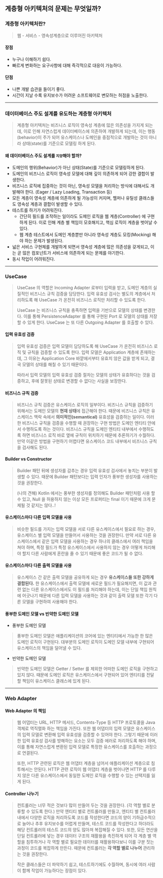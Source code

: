 ## 계층형 아키텍처의 문제는 무엇일까?

### 계층형 아키텍처란?

> 웹 - 서비스 - 영속성계층으로 이루어진 아키텍처

#### 장점

- 누구나 이해하기 쉽다.
- 빠르게 변화하는 요구사항에 대해 즉각적으로 대응이 가능하다.

#### 단점

- 나쁜 개발 습관을 들이기 좋다.
- 시간이 지날 수록 유지보수가 어려운 소프트웨어로 변모하는 허점을 노출한다.

---

### 데이터베이스 주도 설계를 유도하는 계층형 아키텍처

> 계층형 아키텍처는 비즈니스 로직이 영속성 계층에 많은 의존성을 가지게 되는데,
> 이로 인해 자연스럽게 데이터베이스에 의존하여 개발하게 되는데, 이는 행동(behavior)이 주가 되어
> 유스케이스나 도메인을 중점적으로 개발하는 것이 아니라 상태(state)를 기준으로
> 모델링 하게 된다.

#### 왜 데이터베이스 주도 설계를 `지양`해야 할까?

- 도메인의 행위(Behavior)가 아닌 상태(State)를 기준으로 모델링하게 된다.
- 도메인의 비즈니스 로직이 영속성 모델에 대해 깊이 의존하게 되어 강한 결합이 발생한다.
- 비즈니스 로직에 집중하는 것이 아닌, 영속성 모델을 처리하는 방식에 대해서도 개발해야 한다. (Eager / Lazy Loading, Transaction 등)
- 모든 계층이 영속성 계층에 의존하게 될 가능성이 커지며, 헬퍼나 유틸성 클래스들도 영속성 계층과 결합이 발생할 수 있다.
- 테스트를 하기가 어려워진다.
    - 간단히 필드를 조작하는 일이라도 도메인 로직을 웹 계층(Controller) 에 구현하게 된다. 이로 인해 계층 별 책임이 모호해지고, 핵심 로직이 계층을 벗어날 수 있다.
    - 웹 계층 테스트에서 도메인 계층뿐만 아니라 영속성 계층도 모킹(Mocking) 해야 하는 문제가 발생된다.
- 넓은 서비스 구현체를 개발하게 되면서 영속성 계층에 많은 의존성을 갖게되고, 이는 곧 많은 컴포넌트가 서비스에 의존하게 되는 문제를 야기한다.
- 동시 작업이 어려워진다.

---

### UseCase

> UseCase 의 역할은 Incoming Adapter 로부터 입력을 받고,
> 도메인 계층의 실질적인 비즈니스 규칙 검증을 담당한다.
> 입력 유효성 검사는 별도의 계층에서 처리하도록 해 UseCase 가 온전히 비즈니스 로직만 처리할 수 있도록 한다.
>
> UseCase 는 비즈니스 규칙을 충족하면 입력을 기반으로 모델의 상태를 변경한다.
> 이를 통해 PersistenceAdapter 를 통해 구현된 Port 로 모델의 상태를 저장할 수 있게 한다.
> UseCase 는 또 다른 Outgoing Adapter 를 호출할 수 있다.

#### 입력 유효성 검증

> 입력 유효성 검증은 입력 모델이 담당하도록 해 UseCase 가 온전히 비즈니스 로직 및 규칙을 검증할 수 있도록 한다.
> 입력 모델은 Application 계층에 존재하는데, 그 이유는 Application Core 바깥에서부터 유효치 않은 값을 받게 되고,
> 결국 모델의 상태를 해칠 수 있기 때문이다.
>
> 따라서 입력 모델의 입력 유효성 검증 절차는 모델의 상태가 유효하다는 것을 검증하고,
> 후에 잘못된 상태로 변경할 수 없다는 사실을 보장한다.

#### 비즈니스 규칙 검증

> 비즈니스 규칙 검증은 유스케이스 로직의 일부이다.
> 비즈니스 규칙을 검증하기 위해서는 도메인 모델의 **현재 상태**에 접근해야 한다.
> 때문에 비즈니스 규칙은 유스케이스 맥락 속에서 **의미적인(semantical)** 유효성을 검증하는 일이다.
> 이러한 비즈니스 규칙을 검증을 수행할 때 권장하는 구현 방법은 도메인 엔티티 안에서 수행하도록 하는 것이다.
> 비즈니스 규칙을 도메인 엔티티 내부에서 수행하도록 하면 비즈니스 로직 바로 옆에 규칙이 위치하기 때문에 추론하기가 수월하다.
> 만약 이같은 방법을 구현하기 어렵다면 유스케이스 코드 내부에서 비즈니스 규칙을 검사해도 된다.

#### Builder vs Constructor

> Builder 패턴 뒤에 생성자를 감추는 경우 입력 유효성 검사에서 놓치는 부분이 발생할 수 있다.
> 때문에 Builder 패턴보다는 입력 인자가 풍부한 생성자를 사용하는 것을 권장한다.
>
> (나의 견해)
> Kotlin 에서는 풍부한 생성자를 정의해도 Builder 패턴처럼 사용 할 수 있고, Null 을 허용하지 않는 이상
> 모든 프로퍼티는 final 이기 때문에 크게 문제될 것 같지는 않다..!

#### 유스케이스마다 다른 입력 모델을 사용

> 비슷한 필드를 가지는 입력 모델을 서로 다른 유스케이스에서 필요로 하는 경우,
> 유스케이스 별 입력 모델을 만들어서 사용하는 것을 권장한디.
> 만약 서로 다른 유스케이스에서 같은 입력 모델을 사용하는 경우 하나의 클래스에서 여러 책임을 쳐야 하며,
> 특정 필드가 특정 유스케이스에서 사용하지 않는 경우 어떻게 처리해야 할지 다른 사람에게 혼란을 줄 수 있기 때문에
> 좋은 코드가 될 수 없다.

#### 유스케이스마다 다른 출력 모델을 사용

> 유스케이스 간 같은 출력 모델을 공유하게 되는 경우 **유스케이스들 또한 강하게 결합된다.**
> 한 유스케이스에서 출력 모델에 새로운 필드가 필요해지면, 이 값과 관련 없는 다른 유스케이스에서도 이 필드를 처리해야 하는데,
> 이는 단일 책임 원칙에 어긋나기 때문에 다른 입력 모델을 사용하는 것과 같이 출력 모델 또한 각기 다른 모델을 구현하여 사용해야 한다.

#### 풍부한 도메인 모델 vs 빈약한 도메인 모델

- 풍부한 도메인 모델

> 풍부한 도메인 모델은 애플리케이션의 코어에 있는 엔티티에서 가능한 한 많은 도메인 로직이 구현된다.
> 대부분의 도메인 로직이 도메인 모델 내부에 구현되어 유스케이스의 책임을 덜어낼 수 있다.

- 빈약한 도메인 모델

> 빈약한 도메인 모델은 Getter / Setter 를 제외한 어떠한 도메인 로직을 구현하고 있지 않다.
> 때문에 도메인 로직은 유스케이스에서 구현되어 있어 엔티티를 전달할 책임이 유스케이스 클래스에 있게 된다.

---

### Web Adapter

#### Web Adapter 의 책임

> 웹 어댑터는 URL, HTTP 메서드, Contents-Type 등 HTTP 프로토콜을 Java 객체로 역직렬화 하는 책임을 가진다.
> 또한 웹 어댑터의 입력 모델은 유스케이스의 입력 모델로 변환해 입력 유효성을 검증할 수 있어야 한다.
> 그렇기 때문에 이러한 입력 유효성 검사를 방해하는 요소는 모두 검증 에러로 처리하도록 해야 하며,
> 이를 통해 자연스럽게 변환된 입력 모델로 특정한 유스케이스를 호출하는 과정으로 연결된다.
>
> 또한, HTTP 관련된 로직은 웹 어댑터 계층을 넘어서 애플리케이션 계층으로 침투해서는 안된다.
> HTTP 관련 로직이 웹 어댑터 계층을 벗어나면 HTTP 를 다루지 않은 다른 유스케이스에서 동일한 도메인 로직을 수행할 수 있는
> 선택지를 잃게 된다.

#### Controller 나누기

> 컨트롤러는 너무 적은 것보다 많이 만들어 두는 것을 권장한다. (각 역할 별로 분류할 수 있도록 한다.)
> 만약 엔티티 별로 컨트롤러를 만들고, 엔티티 별 컨트롤러 내에서 다양한 로직을 처리하도록 코드를 작성한다면
> 코드의 양이 기하급수적으로 늘어나 추후 유지보수를 어렵게 만들며, 테스트 코드를 작성한다고 하더라도 해당 컨트롤러의 테스트 코드의 양도 많아져 복잡해질 수 있다.
> 또한, 모든 연산을 단일 컨트롤러에 넣는 경우 데이터 구조의 재활용을 촉진하게 되어 각 계층 별 역할을 침투하거나
> 각 역할 별로 필요한 데이터를 재활용하다보니 이를 구분 짓는 과정이 코드를 복잡하게 만든다.
> 때문에 컨트롤러는 **각 역할 별로 나누어** 관리하는 것을 권장한다.
>
> 작은 클래스들은 더 파악하기 쉽고, 테스트하기에도 수월하며, 동시에 여러 사람이 함께 작업이 가능하다는 장점이 있다.
